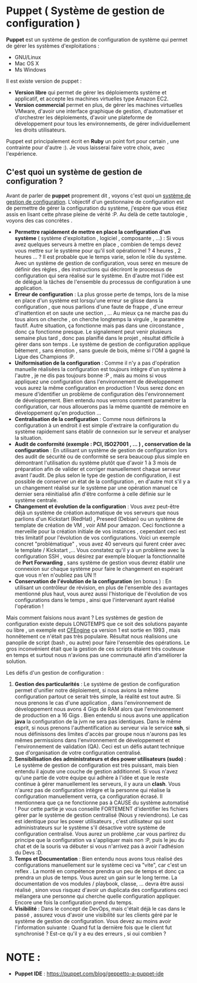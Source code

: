 # Puppet ( Système de gestion de configuration ) 

**Puppet** est un système de gestion de configuration de système qui permet de gérer les systèmes d'exploitations :

* GNU/Linux 
* Mac OS X 
* Ms Windows

Il est existe version de puppet :

* **Version libre** qui permet de gérer les déploiements système et applicatif, et accepte les machines virtuelles type Amazon EC2.
* **Version commercial** permet en plus, de gérer les machines virtuelles VMware, d'avoir une interface graphique de gestion, d'automatiser et d'orchestrer les déploiements, d'avoir une plateforme de développement pour tous les environnements, de gérer individuellement les droits utilisateurs.

Puppet est principalement écrit en __Ruby__ un point fort pour certain , une contrainte pour d'autre :). Je vous laisserai faire votre choix, avec l'expérience.


## C'est quoi un système de gestion de configuration ?

Avant de parler de __puppet__ proprement dit , voyons c'est quoi un [système de gestion de configuration](https://fr.wikipedia.org/wiki/Gestion_de_configuration). L'objectif d'un gestionnaire de configuration est de permettre de gérer la configuration du système, j'espère que vous étiez assis en lisant cette phrase pleine de vérité :P. Au delà de cette tautologie , voyons des cas concrètes .

* **Permettre rapidement de mettre en place la configuration d'un système** ( système d'exploitation , logiciel , composante , ...) : Si vous avez quelques serveurs à mettre en place , combien de temps devez vous mettre sur le système pour qu'il soit opérationnel ? 4 heures , 2 heures ... ? Il est probable que le temps varie, selon le rôle du système. Avec un système de gestion de configuration, vous serez en mesure de définir des règles , des instructions qui décriront le processus de configuration qui sera réalisé sur le système. En d'autre mot l'idée est de délégué la tâches de l'ensemble du processus de configuration à une application.
* **Erreur de configuration** :  La plus grosse perte de temps,  lors de la mise en place d'un système est lorsqu'une erreur se glisse dans la configuration , que nous parlions d'une faute de frappe , d'une erreur d'inattention et on saute une section , ... Au mieux ça ne marche pas du tous alors on cherche , on cherche longtemps la virgule , le paramètre fautif. Autre situation, ça fonctionne mais pas dans une circonstance , donc ça fonctionne presque. Le signalement peut venir plusieurs semaine plus tard , donc pas planifié dans le projet , résultat difficile à gérer dans son temps . Le système de gestion de configuration applique bêtement , sans émotion , sans gueule de bois, même si l'OM à gagné la Ligue des Champions :P.
* **Uniformisation de la configuration** : Comme il n'y a pas d'opération manuelle réalisées la configuration est toujours intègre d'un système à l'autre , je ne dis pas toujours bonne :P , mais au moins si vous appliquez une configuration dans l'environnement de développement vous aurez la même configuration en production ! Vous serez donc en mesure d'identifier un problème de configuration dès l'environnement de développement. Bien entendu nous verrons comment paramétrer la configuration, car nous allouerons pas la même quantité de mémoire en développement qu'en production ...
* **Centralisation de la configuration** : Comme nous définirons la configuration à un endroit il est simple d'extraire la configuration du système rapidement sans établir de connexion sur le serveur et analyser la situation. 
* **Audit de conformité (exemple : PCI, ISO27001 , ... ) , conservation de la configuration** : En utilisant un système de gestion de configuration lors des audit de sécurité ou de conformité se sera beaucoup plus simple en démontrant l'utilisation du système plutôt que d'avoir 1 à 3 mois de préparation afin de valider et corriger manuellement chaque serveur avant l'audit. De plus selon le type de gestion de configuration, il est possible de conserver un état de la configuration , en d'autre mot s'il y a un changement réalisé sur le système par une opération manuel ce dernier sera réinitialisé afin d'être conforme à celle définie sur le système centrale. 
* **Changement et évolution de la configuration** : Vous avez peut-être déjà un système de création automatique de vos serveurs que nous parlions d'un Kickstart (RedHat) , Preseed (Debian) ou un système de template de création de VM , voir AIM pour amazon. Ceci fonctionne a merveille pour la création initiale de vos instances , cependant ceci est très limitatif pour l'évolution de vos configurations. Voici un exemple concret "problématique" , vous avez 40 serveurs qui furent créer avec le template / Kickstart ,... Vous constatez qu'il y a un problème avec la configuration SSH , vous désirez par exemple bloquer la fonctionnalité de __Port Forwarding__ , sans système de gestion vous devrez établir une connexion sur chaque système pour faire le changement en espérant que vous n'en n'oubliez pas UN !!
* **Conservation de l'évolution de la configuration** (en bonus ) : En utilisant un contrôleur de révision, en plus de l'ensemble des avantages mentionné plus haut, vous aurez aussi l'historique de l'évolution de vos configurations dans le temps , ainsi que l'intervenant ayant réalisé l'opération !

Mais comment faisions nous avant ? Les systèmes de gestion de configuration existe depuis LONGTEMPS que ce soit des solutions payante ou libre , un exemple est [CFEngine](https://en.wikipedia.org/wiki/CFEngine) ça version 1 est sortie en 1993 , mais honnêtement ce n'était pas très populaire. Résultat nous réalisions une panoplie de script (bash , ou autre) pour faire l'ensemble des opérations. Le gros inconvénient était que la gestion de ces scripts étaient très couteuse en temps et surtout nous n'avions pas une communauté afin d'améliorer la solution.

Les défis d'un gestion de configuration : 

1. **Gestion des particularités** : Le système de gestion de configuration permet d'unifier notre déploiement, si nous avions la même configuration partout ce serait très simple, la réalité est tout autre. Si nous prenons le cas d'une application , dans l'environnement de développement nous avons 4 Gigs de RAM alors que l'environnement de production en a 16 Gigs . Bien entendu si nous avons une application __java__ la configuration de la jvm ne sera pas identiques. Dans le même esprit, si nous prenons l'authentification au serveur via le service __ssh__, si nous définissons des limites d'accès par groupe nous n'aurons pas les mêmes permissions dans l'environnement de développement et l'environnement de validation (QA). Ceci est un défis autant technique que d'organisation de votre configuration centralisé.
2. **Sensibilisation des administrateurs et des power utilisateurs (sudo)** : Le système de gestion de configuration est très puissant, mais bien entendu il ajoute une couche de gestion additionnel. Si vous n'avez qu'une partie de votre équipe qui adhère à l'idée et que le reste continue à gérer manuellement les serveurs, il y aura un **clash**. Vous n'aurez pas de configuration intègre et la personne qui réalise la configuration manuellement verra, ça configuration écrasé. Il mentionnera que ça ne fonctionne pas à CAUSE du système automatisé ! Pour cette partie je vous conseille FORTEMENT d'identifier les fichiers gérer par le système de gestion centralisé (Nous y reviendrons). Le cas est identique pour les power utilisateurs , c'est utilisateur qui sont administrateurs sur le système s'il désactive votre système de configuration centralisé. Vous aurez un problème ,car vous partirez du principe que la configuration va s'appliquer mais non :P, puis le jeu du chat et de la souris va débuter si vous n'arrivez pas à avoir l'adhésion du Devs :D.
3. **Temps et Documentation** : Bien entendu nous avons tous réalisé des configurations manuellement sur le système ceci va "vite", car c'est un reflex . La monté en compétence prendra un peu de temps et donc ça prendra un plus de temps. Vous aurez un gain sur le long terme. La documentation de vos modules / playbook, classe, ... devra être aussi réalisé , sinon vous risquez d'avoir un duplicata des configurations ceci mélangera une personne qui cherche quelle configuration appliquer. Encore une fois la configuration prend du temps.
4. **Visibilité** : Dans le concept de DevOps, mais c'était déjà le cas dans le passé , assurez vous d'avoir une visibilité sur les clients géré par le système de gestion de configuration. Vous devez au moins avoir l'information suivante : Quand fut la dernière fois que le client fut synchronisé ? Est-ce qu'il y a eu des erreurs , si oui combien ?

# NOTE :

* __Puppet IDE__ : https://puppet.com/blog/geppetto-a-puppet-ide 


